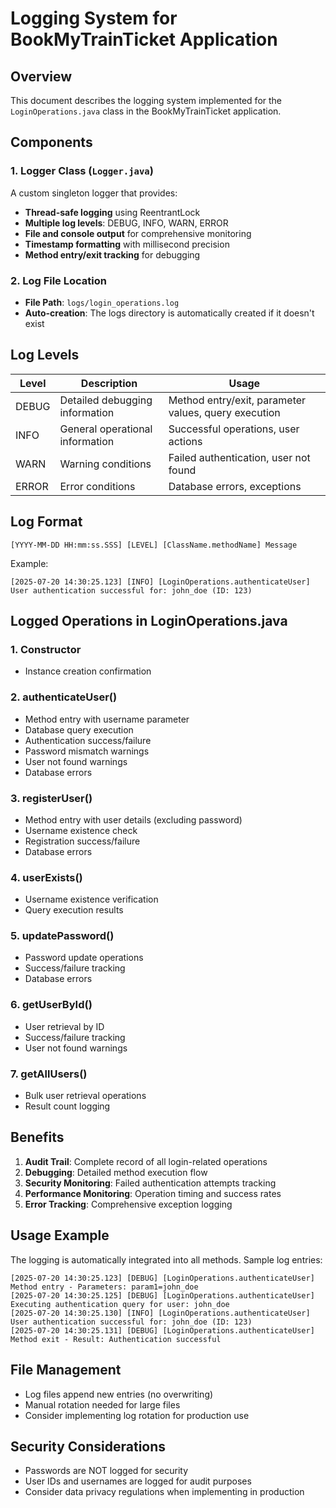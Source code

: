 # Logging System for BookMyTrainTicket Application

## Overview

This document describes the logging system implemented for the `LoginOperations.java` class in the BookMyTrainTicket application.

## Components

### 1. Logger Class (`Logger.java`)

A custom singleton logger that provides:
- **Thread-safe logging** using ReentrantLock
- **Multiple log levels**: DEBUG, INFO, WARN, ERROR
- **File and console output** for comprehensive monitoring
- **Timestamp formatting** with millisecond precision
- **Method entry/exit tracking** for debugging

### 2. Log File Location

- **File Path**: `logs/login_operations.log`
- **Auto-creation**: The logs directory is automatically created if it doesn't exist

## Log Levels

| Level | Description | Usage |
|-------|-------------|-------|
| DEBUG | Detailed debugging information | Method entry/exit, parameter values, query execution |
| INFO  | General operational information | Successful operations, user actions |
| WARN  | Warning conditions | Failed authentication, user not found |
| ERROR | Error conditions | Database errors, exceptions |

## Log Format

```
[YYYY-MM-DD HH:mm:ss.SSS] [LEVEL] [ClassName.methodName] Message
```

Example:
```
[2025-07-20 14:30:25.123] [INFO] [LoginOperations.authenticateUser] User authentication successful for: john_doe (ID: 123)
```

## Logged Operations in LoginOperations.java

### 1. Constructor
- Instance creation confirmation

### 2. authenticateUser()
- Method entry with username parameter
- Database query execution
- Authentication success/failure
- Password mismatch warnings
- User not found warnings
- Database errors

### 3. registerUser()
- Method entry with user details (excluding password)
- Username existence check
- Registration success/failure
- Database errors

### 4. userExists()
- Username existence verification
- Query execution results

### 5. updatePassword()
- Password update operations
- Success/failure tracking
- Database errors

### 6. getUserById()
- User retrieval by ID
- Success/failure tracking
- User not found warnings

### 7. getAllUsers()
- Bulk user retrieval operations
- Result count logging

## Benefits

1. **Audit Trail**: Complete record of all login-related operations
2. **Debugging**: Detailed method execution flow
3. **Security Monitoring**: Failed authentication attempts tracking
4. **Performance Monitoring**: Operation timing and success rates
5. **Error Tracking**: Comprehensive exception logging

## Usage Example

The logging is automatically integrated into all methods. Sample log entries:

```
[2025-07-20 14:30:25.123] [DEBUG] [LoginOperations.authenticateUser] Method entry - Parameters: param1=john_doe
[2025-07-20 14:30:25.125] [DEBUG] [LoginOperations.authenticateUser] Executing authentication query for user: john_doe
[2025-07-20 14:30:25.130] [INFO] [LoginOperations.authenticateUser] User authentication successful for: john_doe (ID: 123)
[2025-07-20 14:30:25.131] [DEBUG] [LoginOperations.authenticateUser] Method exit - Result: Authentication successful
```

## File Management

- Log files append new entries (no overwriting)
- Manual rotation needed for large files
- Consider implementing log rotation for production use

## Security Considerations

- Passwords are NOT logged for security
- User IDs and usernames are logged for audit purposes
- Consider data privacy regulations when implementing in production
